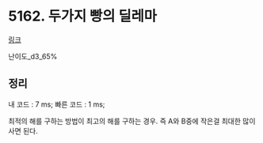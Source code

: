 # 5162. 두가지 빵의 딜레마

[링크](https://swexpertacademy.com/main/code/problem/problemDetail.do?contestProbId=AWTaTDua3OoDFAVT&categoryId=AWTaTDua3OoDFAVT&categoryType=CODE)

난이도\_d3\_65%

## 정리

내 코드 : 7 ms;
빠른 코드 : 1 ms;

최적의 해를 구하는 방법이 최고의 해를 구하는 경우.
즉 A와 B중에 작은걸 최대한 많이 사면 된다.
